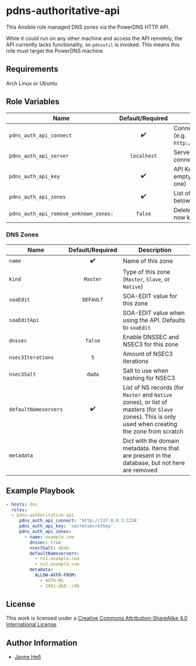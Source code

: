 # pdns-authoritative-api

This Ansible role managed DNS zones via the PowerDNS HTTP API.

While it could run on any other machine and access the API remotely, the API currently lacks functionality, so `pdnsutil` is invoked.
This means this role must target the PowerDNS machine.

## Requirements

Arch Linux or Ubuntu

## Role Variables

| Name                                  | Default/Required   | Description                                         |
|---------------------------------------|:------------------:|-----------------------------------------------------|
| `pdns_auth_api_connect`               | :heavy_check_mark: | Connect to this URL (e.g. `http://127.0.0.1:1234`)  |
| `pdns_auth_api_server`                | `localhost`        | Server instance to connect to                       |
| `pdns_auth_api_key`                   | :heavy_check_mark: | API Key to use (may be empty if you don't have one) |
| `pdns_auth_api_zones`                 | :heavy_check_mark: | List of DNS zones (see below)                       |
| `pdns_auth_api_remove_unknown_zones:` | `false`            | Delete zones that are now known to this role        |

### DNS Zones

| Name                 | Default/Required   | Description                                                                                                                                         |
|----------------------|:------------------:|-----------------------------------------------------------------------------------------------------------------------------------------------------|
| `name`               | :heavy_check_mark: | Name of this zone                                                                                                                                   |
| `kind`               | `Master`           | Type of this zone (`Master`, `Slave`, or `Native`)                                                                                                  |
| `soaEdit`            | `DEFAULT`          | SOA-EDIT value for this zone                                                                                                                        |
| `soaEditApi`         |                    | SOA-EDIT value when using the API. Defaults to `soaEdit`                                                                                            |
| `dnssec`             | `false`            | Enable DNSSEC and NSEC3 for this zone                                                                                                               |
| `nsec3Iterations`    | `5`                | Amount of NSEC3 iterations                                                                                                                          |
| `nsec3Salt`          | `dada`             | Salt to use when hashing for NSEC3                                                                                                                  |
| `defaultNameservers` | :heavy_check_mark: | List of NS records (for `Master` and `Native` zones), or list of masters (for `Slave` zones). This is only used when creating the zone from scratch |
| `metadata`           |                    | Dict with the domain metadata. Items that are present in the database, but not here are removed                                                     |

## Example Playbook

```yml
- hosts: dns
  roles:
  - pdns-authoritative-api
     pdns_auth_api_connect: 'http://127.0.0.1:1234'
     pdns_auth_api_key: 'secretsecretkey'
     pdns_auth_api_zones:
       - name: example.com
         dnssec: true
         nsec3Salt: abab
         defaultNameservers:
           - ns1.example.com
           - ns2.example.com
         metadata:
           ALLOW-AXFR-FROM:
             - AUTO-NS
             - 2001:db8::/48
```

## License

This work is licensed under a [Creative Commons Attribution-ShareAlike 4.0 International License](http://creativecommons.org/licenses/by-sa/4.0/).

## Author Information

- [Janne Heß](https://github.com/dasJ)

